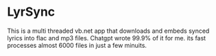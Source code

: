 # LyrSync

This is a multi threaded vb.net app that downloads and embeds synced lyrics into flac and mp3 files.
Chatgpt wrote 99.9% of it for me. its fast processes almost 6000 files in just a few minuits.
